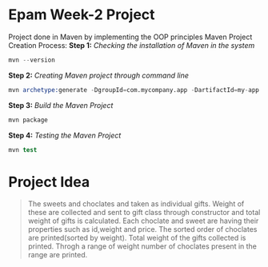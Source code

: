 # Epam Week-2 Project

Project done in Maven by implementing the OOP principles
Maven Project Creation Process:
**Step 1:** *Checking the installation of Maven in the system*
```s
mvn --version
```
**Step 2:** *Creating Maven project through command line*
```s
mvn archetype:generate -DgroupId=com.mycompany.app -DartifactId=my-app -DarchetypeArtifactId=maven-archetype-quickstart -DarchetypeVersion=1.4 -DinteractiveMode=false
```
**Step 3:** *Build the Maven Project*
```s
mvn package
```
**Step 4:** *Testing the Maven Project*
```s
mvn test
```

# Project Idea

>The sweets and choclates and taken as individual gifts.
>Weight of these are collected and sent to gift class through constructor and total weight of gifts is calculated.
>Each choclate and sweet are having their properties such as id,weight and price.
>The sorted order of choclates are printed(sorted by weight).
>Total weight of the gifts collected is printed.
>Throgh a range of weight number of choclates present in the range are printed.
